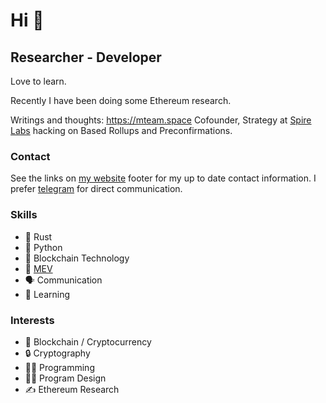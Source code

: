 Hi 👋
===============================

Researcher - Developer
-----------------

Love to learn. 

Recently I have been doing some Ethereum research.

Writings and thoughts: https://mteam.space
Cofounder, Strategy at [Spire Labs](https://spire.dev/) hacking on Based Rollups and Preconfirmations. 

### Contact
See the links on [my website](https://mteam.space) footer for my up to date contact information. I prefer [telegram](https://t.me/mteam888) for direct communication.

### Skills
- 🦀 Rust
- 🐍 Python
- 🔑 Blockchain Technology
- 🥪 [MEV](https://mteam.space/posts/im-new-to-mev/)
- 🗣️ Communication
- 🧠 Learning

### Interests
- 🔑 Blockchain / Cryptocurrency
- 🔒 Cryptography
- 👨‍💻 Programming
- 🧑‍🎨 Program Design
- ✍️ Ethereum Research
